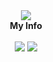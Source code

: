 <div align="center">
<img src="https://capsule-render.vercel.app/api?type=waving&color=auto&height=300&&section=header&text=Hi!%20&fontSize=90&desc=i'm su yeon&descSize=30&descAlign=60&descAlignY=65" />
<div align="center"><b>My Info</div><br>
 <a href="[클릭시 이동할 링크](https://velog.io/@suu07)" target="_blank"><img src="https://img.shields.io/badge/TechBlog-lightgrey?style=flat-square&logo=velog&logoColor=white"/></a>
<a href="mailto:ksy4836@naver.com" target="_blank"><img src="https://img.shields.io/badge/Mail-red?style=flat-square&logo=Mail.ru&logoColor=white"/></a>
</div>
<!--
**Suyeonkim07/Suyeonkim07** is a ✨ _special_ ✨ repository because its `README.md` (this file) appears on your GitHub profile.
Skills
<img src="https://img.shields.io/badge/Spring Boot-6DB33F?style=flat-square&logo=Spring Boot&logoColor=green"/> 

- 🔭 I’m currently working on ...
- 🌱 I’m currently learning ...
- 👯 I’m looking to collaborate on ...
- 🤔 I’m looking for help with ...
- 💬 Ask me about ...
- 📫 How to reach me: ...
- 😄 Pronouns: ...
- ⚡ Fun fact: ...
-->
